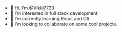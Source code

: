 - 👋 Hi, I’m @Vikki7733
- 👀 I’m interested in full stack development
- 🌱 I’m currently learning React and C#
- 💞️ I’m looking to collaborate on some cool projects.


<!---
Vikki7733/Vikki7733 is a ✨ special ✨ repository because its `README.md` (this file) appears on your GitHub profile.
You can click the Preview link to take a look at your changes.
--->
